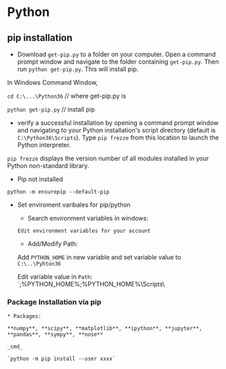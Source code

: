 # Python

## pip installation

  * Download `get-pip.py` to a folder on your computer. Open a command prompt window and navigate to the folder containing `get-pip.py`. Then run `python get-pip.py`. This will install pip.
  
  In Windows Command Window,
  
  `cd C:\...\Python36` // where get-pip.py is
  
  `python get-pip.py`  // install pip
  
  * verify a successful installation by opening a command prompt window and navigating to your Python installation's script directory (default is `C:\Python36\Scripts`). Type `pip frezze` from this location to launch the Python interpreter.
  
  `pip frezze` displays the version number of all modules installed in your Python non-standard library.
  
  * Pip not installed
  
  `python -m ensurepip --default-pip`
 
  * Set enviroment varibales for pip/python
  
    - Search environment variables in windows:
    
    `Edit environment variables for your account`
    
    - Add/Modify Path:
    
    Add `PYTHON_HOME` in new variable and set variable value to `C:\..\Pyhton36`
    
    Edit variable value in `Path`: `;%PYTHON_HOME%;%PYTHON_HOME%\Scripts\
    
### Package Installation via pip

    * Packages:
    
    **numpy**, **scipy**, **matplotlib**, **ipython**, **jupyter**, **pandas**, **sympy**, **nose**
    
    _cmd_
    
    `python -m pip install --user xxxx`
    
    
    
    
    
    
    
